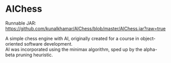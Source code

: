 # AIChess
Runnable JAR:  
https://github.com/kunalkhamar/AIChess/blob/master/AIChess.jar?raw=true

A simple chess engine with AI, originally created for a course in object-oriented software development.  
AI was incorporated using the minimax algorithm, sped up by the alpha-beta pruning heuristic.
